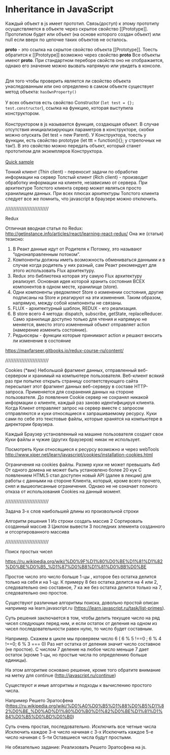 <h1>
Inheritance in JavaScript
</h1>

<div>
Каждый объект в js имеет прототип. Связь(доступ) к этому прототипу осуществляется в объекте через скрытое свойство [[Prototype]].
Прототипом будет или объект (на основе которого создан объект) или null если вверх по цепочке таких объектов не осталось.

__proto__ - это ссылка на скрытое свойство объекта [[Prototype]]. Тоесть обратится к [[Prototype]] возможно через свойство __proto__
Все объекты имеют __proto__. При стандартном переборе свойств оно не отображается, однако его значение можно вызвать напрямую или увидеть в консоле.
</div>

<br/>

<div>
Для того чтобы проверить является ли свойство объекта унаследованным или оно определено
в самом объекте существует метод объекта: <code>hasOwnProperty()</code>
</div>

<br/>

<div>
У всех объектов есть свойство Constructor (<code>let test = {}; test.constructor</code>), ссылка на функцию, которая выступила конструктором.
</div>

<br/>

<div>
Конструктором в js называется функция, создающая объект. В случае отсутствия инициализирующих параметров в конструкторе, скобки можно опускать (let test = new Parent).
У Конструктора, тоесть у функции, есть свойство prototype (let ttt = function(){}; у стрелочных не так!). В это свойство можно передать объект, который станет прототипом для экземпляров Конструктора.
</div>

<br/>

<div>
<a href="https://codepen.io/paawel/pen/XZpmdJ?editors=0012">Quick sample</a>
</div>


Тонкий клиент (Thin client) - переносит задачи по обработке информации на сервер
Толстый клиент (Rich client) - производит обработку информации на клиенте, независимо от сервера. При архитектуре Толстого клиента сервер может являться просто хранилищем данных.
При всех плюсах архитектуры Толстого клиента следует все же помнить, что javascript в браузере можно отключить.




///////////////////////////

Redux

Отличная вводная статья по Redux: http://getinstance.info/articles/react/learning-react-redux/
Она же (статья) тезисно:
1. В Реакт данные идут от Родителя к Потомку, это называют “однонаправленным потоком”.
2. Компоненты должны иметь возможность обмениваться данными и в случае когда родитель у них разный, сам Реакт рекомендует для этого использовать Flux архитектуру.
3. Redux это библиотека которая эту самую Flux архитектуру реализует. Основная идея которой хранить состояния ВСЕХ компонентов в одном месте, хранилище (store).
4. Одни компоненты уведомляют Store о изменении состояния, другие подписаны на Store и реагируют на эти изменения. Таким образом, напрямую, между собой компоненты не связаны.
5. FLUX - архитектурный шаблон, REDUX - его реализация.
6. В store всего 4 метода: dispatch, subscribe, getState, replaceReducer. Само хранилище доступно только для чтения и напрямую не меняется, вместо этого измененный объект отправляет action (намерение изменить состояние).
7. Редьюсеры - функции которые принимают action и решают вносить ли изменение в состояние

https://maxfarseer.gitbooks.io/redux-course-ru/content/



///////////////////////////


Cookies
(*вик) Небольшой фрагмент данных, отправленный веб-сервером и хранимый на компьютере пользователя. Веб-клиент всякий раз при попытке открыть страницу соответствующего сайта пересылает этот фрагмент данных веб-серверу в составе HTTP-запроса. Применяется для сохранения данных на стороне пользователя.
До появления Cookie сервер не сохранял никакой информации о клиенте, каждый раз заново идентифицируя клиента. Когда Клиент отправляет запрос на сервер вместе с запросом отправляются и куки относящиеся к запрашиваемому ресурсу. Куки сами по себе это текстовые файлы, которые хранятся на компьютере в директории браузера.

Каждый Браузер установленный на машине пользователя создает свои Куки файлы и чужие (других браузеров) никак не использует.

Посмотреть Куки относящиеся к ресурсу возможно и через webTools
http://www.xiper.net/learn/javascript/cookies/installation-cookies.html

Ограничения на cookies файлы.
Размер куки не может превышать 4кб
От одного домена не может быть установлено более 20 кук
С появлением HTML5 стал доступен новый API (далее в лекции) для работы с данными на стороне Клиента, который, кроме всего прочего, снял и вышеописанные ограничения. Однако не не означает полного отказа от использования Cookies на данный момент.


///////////////////////////

Задача 3-х слов наибольшей длины из произвольной строки

Алгоритм решения
1 Из строки создать массив
2 Сортировать созданный массив
3 Циклом вывести 3 последних элемента созданного и отсортированного массива



///////////////////////////


Поиск простых чисел

https://ru.wikipedia.org/wiki/%D0%9F%D1%80%D0%BE%D1%81%D1%82%D0%BE%D0%B5_%D1%87%D0%B8%D1%81%D0%BB%D0%BE

Простое число это число больше 1-цы , которое без остатка делится только на себя и на 1-цу.
К примеру 8 без остатка делится на 4 или 2, следовательно оно составное, 7 ка же без остатка делится только на 7, следовательно оно простое.

Существуют различные алгоритмы поиска, довольно простой описан например на learn.javascript.ru (https://learn.javascript.ru/task/list-primes).

Суть решения заключается в том, чтобы делить текущее число на ряд чисел следующих перед ним, и если остаток от деления на одном из чисел последовательности равен нулю, то число будет составным.

Например.
Скажем в цикле мы проверяем число 6 ( 6 % 5 !==0 ; 6 % 4 !==0;  6 % 3 === 0)
Раз нет остатка от деления значит число составное (не простое).
С числом 7 деление на любое число меньше 7 дает остаток
(кроме 1-цы, но простые числа по определению больше единицы).

На этом алгоритме основано решение, кроме того обратите внимание на метку для continue
(http://javascript.ru/continue)


Существуют и иные алгоритмы и подходы к вычислению простого числа.

Например Решето Эратосфена (https://ru.wikipedia.org/wiki/%D0%A0%D0%B5%D1%88%D0%B5%D1%82%D0%BE_%D0%AD%D1%80%D0%B0%D1%82%D0%BE%D1%81%D1%84%D0%B5%D0%BD%D0%B0)


Суть очень простая, последовательно.
Исключить все четные числа
Исключить каждое 3-е число начиная с 3-х
Исключить каждое 5-е число начиная с 5-ти
Оставшиеся числа будут простыми.

Не обязательно задание: Реализовать Решето Эратосфена на js.


